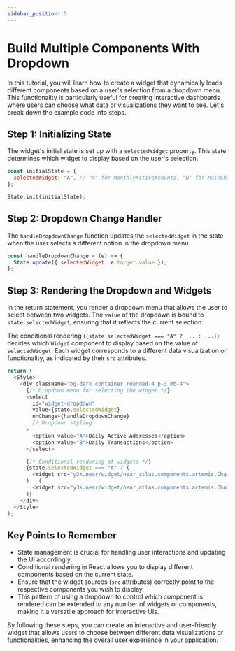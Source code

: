 ```yaml
---
sidebar_position: 5
---
```


# Build Multiple Components With Dropdown

In this tutorial, you will learn how to create a widget that dynamically loads different components based on a user's selection from a dropdown menu. This functionality is particularly useful for creating interactive dashboards where users can choose what data or visualizations they want to see. Let's break down the example code into steps.

## Step 1: Initializing State

The widget's initial state is set up with a `selectedWidget` property. This state determines which widget to display based on the user's selection.

```javascript
const initialState = {
  selectedWidget: "A", // "A" for MonthlyActiveAcounts, "B" for MainChainActiveAcounts
};

State.init(initialState);
```

## Step 2: Dropdown Change Handler

The `handleDropdownChange` function updates the `selectedWidget` in the state when the user selects a different option in the dropdown menu.

```javascript
const handleDropdownChange = (e) => {
  State.update({ selectedWidget: e.target.value });
};
```

## Step 3: Rendering the Dropdown and Widgets

In the return statement, you render a dropdown menu that allows the user to select between two widgets. The `value` of the dropdown is bound to `state.selectedWidget`, ensuring that it reflects the current selection.

The conditional rendering (`{state.selectedWidget === "A" ? ... : ...}`) decides which `Widget` component to display based on the value of `selectedWidget`. Each widget corresponds to a different data visualization or functionality, as indicated by their `src` attributes.

```javascript
return (
  <Style>
    <div className="bg-dark container rounded-4 p-3 mb-4">
      {/* Dropdown menu for selecting the widget */}
      <select
        id="widget-dropdown"
        value={state.selectedWidget}
        onChange={handleDropdownChange}
        // Dropdown styling
      >
        <option value="A">Daily Active Addresses</option>
        <option value="B">Daily Transactions</option>
      </select>

      {/* Conditional rendering of widgets */}
      {state.selectedWidget === "A" ? (
        <Widget src="y3k.near/widget/near_atlas.components.artemis.ChainComparison.DAA" props={{}} />
      ) : (
        <Widget src="y3k.near/widget/near_atlas.components.artemis.ChainCompariosn.DT" props={{}} />
      )}
    </div>
  </Style>
);
```

## Key Points to Remember

* State management is crucial for handling user interactions and updating the UI accordingly.
* Conditional rendering in React allows you to display different components based on the current state.
* Ensure that the widget sources (`src` attributes) correctly point to the respective components you wish to display.
* This pattern of using a dropdown to control which component is rendered can be extended to any number of widgets or components, making it a versatile approach for interactive UIs.

By following these steps, you can create an interactive and user-friendly widget that allows users to choose between different data visualizations or functionalities, enhancing the overall user experience in your application.
